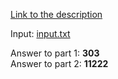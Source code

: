 [Link to the description](https://adventofcode.com/2019/day/3)

Input: [input.txt](./input.txt)

Answer to part 1: **303**  
Answer to part 2: **11222**
